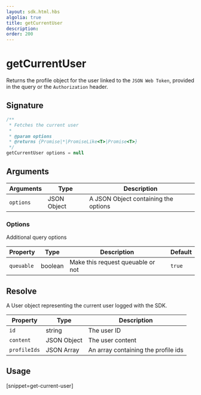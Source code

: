 ```yaml
---
layout: sdk.html.hbs
algolia: true
title: getCurrentUser
description:
order: 200
---
```


# getCurrentUser

Returns the profile object for the user linked to the `JSON Web Token`, provided in the query or the `Authorization` header.

## Signature

```javascript
/**
 * Fetches the current user
 * 
 * @param options
 * @returns {Promise|*|PromiseLike<T>|Promise<T>}
 */
getCurrentUser options = null
```

## Arguments

| Arguments    | Type    | Description
|--------------|---------|-------------
| `options` | JSON Object | A JSON Object containing the options

### **Options**

Additional query options

| Property     | Type    | Description                       | Default |
| ---------- | ------- | --------------------------------- | ------- |
| `queuable` | boolean | Make this request queuable or not | `true`  |

## Resolve

A User object representing the current user logged with the SDK.

| Property     | Type    | Description                       |
| ---------- | ------- | --------------------------------- |
| `id` | string | The user ID |
| `content` | JSON Object | The user content |
| `profileIds` | JSON Array | An array containing the profile ids |


## Usage

[snippet=get-current-user]
